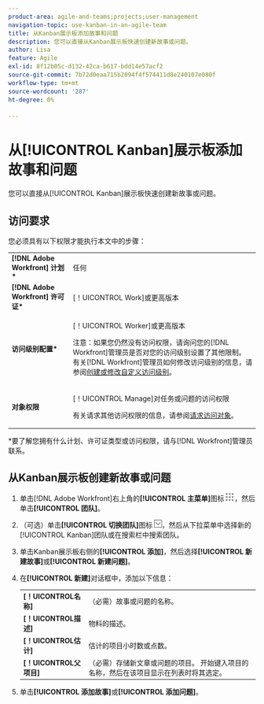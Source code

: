 ```yaml
---
product-area: agile-and-teams;projects;user-management
navigation-topic: use-kanban-in-an-agile-team
title: 从Kanban展示板添加故事和问题
description: 您可以直接从Kanban展示板快速创建新故事或问题。
author: Lisa
feature: Agile
exl-id: 8f12b05c-d132-42ca-b617-bdd14e57acf2
source-git-commit: 7b72d0eaa715b2094f4f574411d8e240107e080f
workflow-type: tm+mt
source-wordcount: '287'
ht-degree: 0%

---
```


# 从[!UICONTROL Kanban]展示板添加故事和问题

您可以直接从[!UICONTROL Kanban]展示板快速创建新故事或问题。

## 访问要求

您必须具有以下权限才能执行本文中的步骤：

<table style="table-layout:auto"> 
 <col> 
 <col> 
 <tbody> 
  <tr> 
   <td role="rowheader"><strong>[!DNL Adobe Workfront] 计划*</strong></td> 
   <td> <p>任何</p> </td> 
  </tr> 
  <tr> 
   <td role="rowheader"><strong>[!DNL Adobe Workfront] 许可证*</strong></td> 
   <td> <p>[！UICONTROL Work]或更高版本</p> </td> 
  </tr> 
  <tr> 
   <td role="rowheader"><strong>访问级别配置*</strong></td> 
   <td> <p>[！UICONTROL Worker]或更高版本</p> <p>注意：如果您仍然没有访问权限，请询问您的[!DNL Workfront]管理员是否对您的访问级别设置了其他限制。 有关[!DNL Workfront]管理员如何修改访问级别的信息，请参阅<a href="../../administration-and-setup/add-users/configure-and-grant-access/create-modify-access-levels.md" class="MCXref xref">创建或修改自定义访问级别</a>。</p> </td> 
  </tr> 
  <tr> 
   <td role="rowheader"><strong>对象权限</strong></td> 
   <td> <p>[！UICONTROL Manage]对任务或问题的访问权限</p> <p>有关请求其他访问权限的信息，请参阅<a href="../../workfront-basics/grant-and-request-access-to-objects/request-access.md" class="MCXref xref">请求访问对象</a>。</p> </td> 
  </tr> 
 </tbody> 
</table>

&#42;要了解您拥有什么计划、许可证类型或访问权限，请与[!DNL Workfront]管理员联系。

## 从Kanban展示板创建新故事或问题

1. 单击[!DNL Adobe Workfront]右上角的&#x200B;**[!UICONTROL 主菜单]**&#x200B;图标![](assets/main-menu-icon.png)，然后单击&#x200B;**[!UICONTROL 团队]**。
1. （可选）单击&#x200B;**[!UICONTROL 切换团队]**&#x200B;图标![切换团队图标](assets/switch-team-icon.png)，然后从下拉菜单中选择新的[!UICONTROL Kanban]团队或在搜索栏中搜索团队。
1. 单击Kanban展示板右侧的&#x200B;**[!UICONTROL 添加]**，然后选择&#x200B;**[!UICONTROL 新建故事]**&#x200B;或&#x200B;**[!UICONTROL 新建问题]**。
1. 在&#x200B;**[!UICONTROL 新建]**&#x200B;对话框中，添加以下信息：

   <table style="table-layout:auto">
    <tr>
        <td><strong>[！UICONTROL名称]</strong></td>
        <td>（必需）故事或问题的名称。</td>
    </tr>
    <tr>
        <td><strong>[！UICONTROL描述]</strong></td>
        <td>物料的描述。</td>
    </tr>
    <tr>
        <td><strong>[！UICONTROL估计]</strong></td>
        <td>估计的项目小时数或点数。</td>
    </tr>
    <tr>
        <td><strong>[！UICONTROL父项目]</strong></td>
        <td>（必需）存储新文章或问题的项目。 开始键入项目的名称，然后在该项目显示在列表时将其选定。</td>
    </tr>
   </table>

1. 单击&#x200B;**[!UICONTROL 添加故事]**&#x200B;或&#x200B;**[!UICONTROL 添加问题]**。
